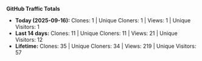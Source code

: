 
**GitHub Traffic Totals**

- **Today (2025-09-16):** Clones: 1 | Unique Cloners: 1 | Views: 1 | Unique Visitors: 1
- **Last 14 days:** Clones: 11 | Unique Cloners: 11 | Views: 21 | Unique Visitors: 12
- **Lifetime:** Clones: 35 | Unique Cloners: 34 | Views: 219 | Unique Visitors: 57
